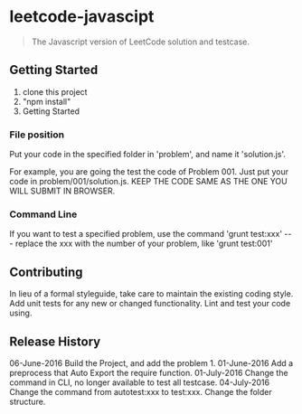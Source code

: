 # leetcode-javascipt

> The Javascript version of LeetCode solution and testcase.

## Getting Started
1. clone this project
2. "npm install"
3. Getting Started

### File position
Put your code in the specified folder in 'problem', 
and name it 'solution.js'.

For example, you are going the test the code of Problem 001.
Just put your code in problem/001/solution.js.
KEEP THE CODE SAME AS THE ONE YOU WILL SUBMIT IN BROWSER.

### Command Line
If you want to test a specified problem, use the command
'grunt test:xxx' 
--- replace the xxx with the number of your problem, like 'grunt test:001'

## Contributing
In lieu of a formal styleguide, take care to maintain the existing coding style. Add unit tests for any new or changed functionality. Lint and test your code using.

## Release History
06-June-2016 Build the Project, and add the problem 1.
01-June-2016 Add a preprocess that Auto Export the require function.
01-July-2016 Change the command in CLI, no longer available to test all testcase.
04-July-2016 Change the command from autotest:xxx to test:xxx. Change the folder structure.